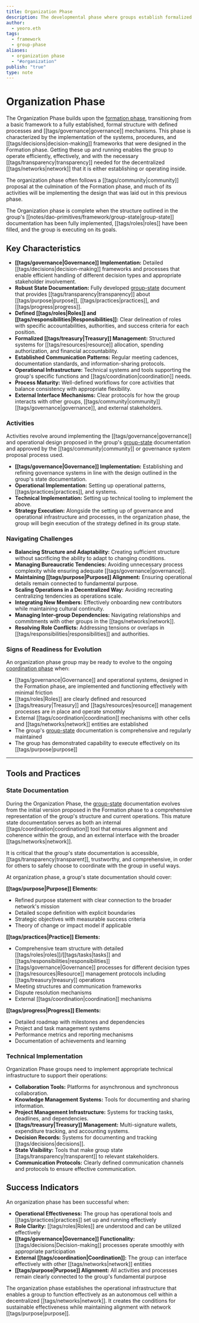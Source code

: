 ```yaml
---
title: Organization Phase
description: The developmental phase where groups establish formalized structures, processes, and governance mechanisms to enable sustainable operations and effective coordination within the network.
author:
  - yeoro.eth
tags:
  - framework
  - group-phase
aliases:
  - organization phase
  - "#organization"
publish: "true"
type: note
---
```



# Organization Phase

The Organization Phase builds upon the [formation phase](notes/dao-primitives/framework/group-phase/formation.md), transitioning from a basic framework to a fully established, formal structure with defined processes and [[tags/governance|governance]] mechanisms. This phase is characterized by the implementation of the systems, procedures, and [[tags/decisions|decision-making]] frameworks that were designed in the Formation phase. Getting these up and running enables the group to operate efficiently, effectively, and with the necessary [[tags/transparency|transparency]] needed for the decentralized [[tags/networks|network]] that it is either establishing or operating inside.

The organization phase often follows a [[tags/community|community]] proposal at the culmination of the Formation phase, and much of its activities will be implementing the design that was laid out in this previous phase.

The Organization phase is complete when the structure outlined in the group's [[notes/dao-primitives/framework/group-state|group-state]] documentation has been fully implemented, [[tags/roles|roles]] have been filled, and the group is executing on its goals.

## Key Characteristics

- **[[tags/governance|Governance]] Implementation:** Detailed [[tags/decisions|decision-making]] frameworks and processes that enable efficient handling of different decision types and appropriate stakeholder involvement.
- **Robust State Documentation:** Fully developed [group-state](notes/dao-primitives/framework/group-state.md) document that provides [[tags/transparency|transparency]] about [[tags/purpose|purpose]], [[tags/practices|practices]], and [[tags/progress|progress]].
- **Defined [[tags/roles|Roles]] and [[tags/responsibilities|Responsibilities]]:** Clear delineation of roles with specific accountabilities, authorities, and success criteria for each position.
- **Formalized [[tags/treasury|Treasury]] Management:** Structured systems for [[tags/resources|resource]] allocation, spending authorization, and financial accountability.
- **Established Communication Patterns:** Regular meeting cadences, documentation standards, and information-sharing protocols.
- **Operational Infrastructure:** Technical systems and tools supporting the group's specific functions and [[tags/coordination|coordination]] needs.
- **Process Maturity:** Well-defined workflows for core activities that balance consistency with appropriate flexibility.
- **External Interface Mechanisms:** Clear protocols for how the group interacts with other groups, [[tags/community|community]] [[tags/governance|governance]], and external stakeholders.

### Activities

Activities revolve around implementing the [[tags/governance|governance]] and operational design proposed in the group's [group-state](notes/dao-primitives/framework/group-state.md) documentation and approved by the [[tags/community|community]] or governance system proposal process used.

- **[[tags/governance|Governance]] Implementation:** Establishing and refining governance systems in line with the design outlined in the group's state documentation.
- **Operational Implementation:** Setting up operational patterns, [[tags/practices|practices]], and systems.
- **Technical Implementation:** Setting up technical tooling to implement the above.
- **Strategy Execution:** Alongside the setting up of governance and operational infrastructure and processes, in the organization phase, the group will begin execution of the strategy defined in its group state.

### Navigating Challenges

- **Balancing Structure and Adaptability:** Creating sufficient structure without sacrificing the ability to adapt to changing conditions.
- **Managing Bureaucratic Tendencies:** Avoiding unnecessary process complexity while ensuring adequate [[tags/governance|governance]].
- **Maintaining [[tags/purpose|Purpose]] Alignment:** Ensuring operational details remain connected to fundamental purpose.
- **Scaling Operations in a Decentralized Way:** Avoiding recreating centralizing tendencies as operations scale.
- **Integrating New Members:** Effectively onboarding new contributors while maintaining cultural continuity.
- **Managing Inter-group Dependencies:** Navigating relationships and commitments with other groups in the [[tags/networks|network]].
- **Resolving Role Conflicts:** Addressing tensions or overlaps in [[tags/responsibilities|responsibilities]] and authorities.

### Signs of Readiness for Evolution

An organization phase group may be ready to evolve to the ongoing [coordination phase](notes/dao-primitives/framework/group-phase/coordination.md) when:

- [[tags/governance|Governance]] and operational systems, designed in the Formation phase, are implemented and functioning effectively with minimal friction
- [[tags/roles|Roles]] are clearly defined and resourced
- [[tags/treasury|Treasury]] and [[tags/resources|resource]] management processes are in place and operate smoothly
- External [[tags/coordination|coordination]] mechanisms with other cells and [[tags/networks|network]] entities are established
- The group's [group-state](notes/dao-primitives/framework/group-state.md) documentation is comprehensive and regularly maintained
- The group has demonstrated capability to execute effectively on its [[tags/purpose|purpose]]

---

## Tools and Practices

### State Documentation

During the Organization Phase, the [group-state](notes/dao-primitives/framework/group-state.md) documentation evolves from the initial version proposed in the Formation phase to a comprehensive representation of the group's structure and current operations. This mature state documentation serves as both an internal [[tags/coordination|coordination]] tool that ensures alignment and coherence within the group, and an external interface with the broader [[tags/networks|network]].

It is critical that the group's state documentation is accessible, [[tags/transparency|transparent]], trustworthy, and comprehensive, in order for others to safely choose to coordinate with the group in useful ways.

At organization phase, a group's state documentation should cover:

**[[tags/purpose|Purpose]] Elements:**

- Refined purpose statement with clear connection to the broader network's mission
- Detailed scope definition with explicit boundaries
- Strategic objectives with measurable success criteria
- Theory of change or impact model if applicable

**[[tags/practices|Practice]] Elements:**

- Comprehensive team structure with detailed [[tags/roles|roles]]/[[tags/tasks|tasks]] and [[tags/responsibilities|responsibilities]]
- [[tags/governance|Governance]] processes for different decision types
- [[tags/resources|Resource]] management protocols including [[tags/treasury|treasury]] operations
- Meeting structures and communication frameworks
- Dispute resolution mechanisms
- External [[tags/coordination|coordination]] mechanisms

**[[tags/progress|Progress]] Elements:**

- Detailed roadmap with milestones and dependencies
- Project and task management systems
- Performance metrics and reporting mechanisms
- Documentation of achievements and learning

### Technical Implementation

Organization Phase groups need to implement appropriate technical infrastructure to support their operations:

- **Collaboration Tools:** Platforms for asynchronous and synchronous collaboration.
- **Knowledge Management Systems:** Tools for documenting and sharing information.
- **Project Management Infrastructure:** Systems for tracking tasks, deadlines, and dependencies.
- **[[tags/treasury|Treasury]] Management:** Multi-signature wallets, expenditure tracking, and accounting systems.
- **Decision Records:** Systems for documenting and tracking [[tags/decisions|decisions]].
- **State Visibility:** Tools that make group state [[tags/transparency|transparent]] to relevant stakeholders.
- **Communication Protocols:** Clearly defined communication channels and protocols to ensure effective communication.

## Success Indicators

An organization phase has been successful when:

- **Operational Effectiveness:** The group has operational tools and [[tags/practices|practices]] set up and running effectively
- **Role Clarity:** [[tags/roles|Roles]] are understood and can be utilized effectively
- **[[tags/governance|Governance]] Functionality:** [[tags/decisions|Decision-making]] processes operate smoothly with appropriate participation
- **External [[tags/coordination|Coordination]]:** The group can interface effectively with other [[tags/networks|network]] entities
- **[[tags/purpose|Purpose]] Alignment:** All activities and processes remain clearly connected to the group's fundamental purpose

The organization phase establishes the operational infrastructure that enables a group to function effectively as an autonomous cell within a decentralized [[tags/networks|network]]. It creates the conditions for sustainable effectiveness while maintaining alignment with network [[tags/purpose|purpose]].












